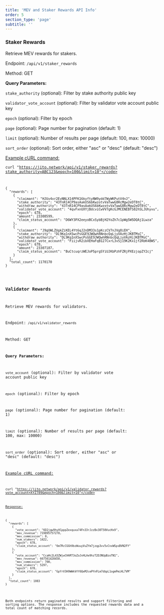 ```yaml
---
title: 'MEV and Staker Rewards API Info'
order: 5
section_type: 'page'
subtitle: ''
---
```



### Staker Rewards

Retrieve MEV rewards for stakers.

Endpoint: <code>/api/v1/staker_rewards</code>

Method: GET

**Query Parameters:**

<code>stake_authority</code> (optional): Filter by stake authority public key

<code>validator_vote_account</code> (optional): Filter by validator vote account public key

<code>epoch</code> (optional): Filter by epoch

<code>page</code> (optional): Page number for pagination (default: 1)

<code>limit</code> (optional): Number of results per page (default: 100, max: 10000)

<code>sort_order</code> (optional): Sort order, either "asc" or "desc" (default: "desc")

<u>Example cURL command:</u>

<code>curl "https://jito.network/api/v1/staker_rewards?stake_authority=ABC123&epoch=100&limit=10"</code>

<pre><code>{
  "rewards": [
    {
      "claimant": "HJUv4xr2EvNNLX14PFK16kyftyNW9ydd7WyWKPutV4nJ",
      "stake_authority": "43TnR14CP9asAakUS6bKwzotvVaTwwG8RcMgw2eDT8tC",
      "withdraw_authority": "43TnR14CP9asAakUS6bKwzotvVaTwwG8RcMgw2eDT8tC",
      "validator_vote_account": "4qvFxnUXYjBdcviCwVV7gKcGJMCENEBfS82hSLJUhyvu",
      "epoch": 678,
      "amount": 23308599,
      "claim_status_account": "D6WY3PX2eeyoBCxSybBjH2YoZh7c1pWg5W5DQAj1Lwza"
    },
    {
      "claimant": "J9gUWLZUgkZiKEL4Yt6qJ2nDM33s1pKczCV7nJVg8iEH",
      "stake_authority": "DL9Kq1nXSwcPsGGE9JWQwhRNnbcQqLjyVAzHjJKBTMsC",
      "withdraw_authority": "DL9Kq1nXSwcPsGGE9JWQwhRNnbcQqLjyVAzHjJKBTMsC",
      "validator_vote_account": "FiijvR2ibXEHaFqB127CxrL3vSj19K2Kx1jf2RbK4BWS",
      "epoch": 678,
      "amount": 23307187,
      "claim_status_account": "BuCtcuqrzWEJoP5prgSYiUJKbPzhFZRjPXEzjopZY2cj"
    }
  ],
  "total_count": 1170170
}</code></pre>

### Validator Rewards

Retrieve MEV rewards for validators.

Endpoint:<code> /api/v1/validator_rewards</code>

Method: GET

**Query Parameters:**

<code>vote_account</code> (optional): Filter by validator vote account public key

<code>epoch</code> (optional): Filter by epoch

<code>page</code> (optional): Page number for pagination (default: 1)

<code>limit</code> (optional): Number of results per page (default: 100, max: 10000)

<code>sort_order</code> (optional): Sort order, either "asc" or "desc" (default: "desc")

<u>Example cURL command:</u>

<code>curl "https://jito.network/api/v1/validator_rewards?vote_account=XYZ789&epoch=100&limit=10"</code>

<u>Response:</u>

<pre><code>{
  "rewards": [
    {
      "vote_account": "6D2jqw9hyVCpppZexquxa74Fn33rJzzBx38T58VucHx9",
      "mev_revenue": 719895757278,
      "mev_commission": 0,
      "num_stakers": 1422,
      "epoch": 678,
      "claim_status_account": "6m7RcCGGh9bzWuuyVuZYm7jzqp3vv5vCnxWSpsBVN2FY"
    },
    {
      "vote_account": "CcaHc2L43ZWjwCHART3oZoJvHLAe9hzT2DJNUpBzoTN1",
      "mev_revenue": 667561428458,
      "mev_commission": 700,
      "num_stakers": 5297,
      "epoch": 678,
      "claim_status_account": "GpYrV3H9WWkVff6QeMJcePYnFLm7dbpL1ogmPmiHL7VM"
    }
  ],
  "total_count": 1083
}</code></pre>

Both endpoints return paginated results and support filtering and sorting options. The response includes the requested rewards data and a total count of matching records.

